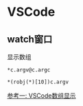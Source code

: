 # VSCode

## watch窗口

显示数组

```
*c.argv@c.argc
```

```
*(robj(*)[10])c.argv
```

[参考一: VSCode数组显示](https://github.com/Microsoft/vscode-cpptools/issues/172)
